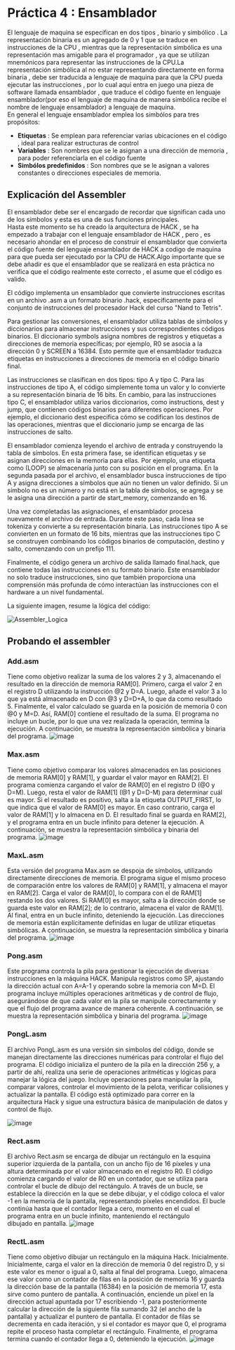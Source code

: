 Práctica 4 : Ensamblador
========================
El lenguaje de maquina se especifican en dos tipos , binario y simbólico . La representación binaria es un agregado de 0 y 1 que se traduce en instrucciones de la CPU , mientras que la representación simbólica es una representación mas amigable para el programador , ya que se utilizan mnemónicos para representar las instrucciones de la CPU.La representación simbólica al no estar representando directamente en forma binaria , debe ser traducida a lenguaje de maquina para que la CPU pueda ejecutar las instrucciones , por lo cual aquí entra en juego una pieza de software llamada ensamblador , que traduce el código fuente en lenguaje ensamblador(por eso el lenguaje de maquina de manera simbólica recibe el nombre de lenguaje ensamblador) a lenguaje de maquina.<br>
En general el lenguaje ensamblador emplea los simbólos para tres propósitos:<br>
- **Etiquetas** : Se emplean para referenciar varias ubicaciones en el código , ideal para realizar estructuras de control
- **Variables** : Son nombres que se le asignan a una dirección de memoria , para poder referenciarla en el código fuente
- **Simbólos predefinidos** : Son nombres que se le asignan a valores constantes o direcciones especiales de memoria.

## Explicación del Assembler
El ensamblador debe ser el encargado de recordar que significan cada uno de los simbolos y esta es una de sus funciones principales.<br>
Hasta este momento se ha creado la arquitectura de HACK , se ha empezado a trabajar con el lenguaje ensamblador de HACK , pero , es necesario ahondar en el proceso de construir el ensamblador que convierta el código fuente del lenguaje ensamblador de HACK a codigo de maquina para que pueda ser ejecutado por la CPU de HACK.Algo importante que se debe añadir es que el ensamblador que se realizará en esta práctica no verifica que el código realmente este correcto , el asume que el código es valido.<br>

El código implementa un ensamblador que convierte instrucciones escritas en un archivo .asm a un formato binario .hack, específicamente para el conjunto de instrucciones del procesador Hack del curso "Nand to Tetris".

Para gestionar las conversiones, el ensamblador utiliza tablas de símbolos y diccionarios para almacenar instrucciones y sus correspondientes códigos binarios. El diccionario symbols asigna nombres de registros y etiquetas a direcciones de memoria específicas; por ejemplo, R0 se asocia a la dirección 0 y SCREEN a 16384. Esto permite que el ensamblador traduzca etiquetas en instrucciones a direcciones de memoria en el código binario final.

Las instrucciones se clasifican en dos tipos: tipo A y tipo C. Para las instrucciones de tipo A, el código simplemente toma un valor y lo convierte a su representación binaria de 16 bits. En cambio, para las instrucciones tipo C, el ensamblador utiliza varios diccionarios, como instructions, dest y jump, que contienen códigos binarios para diferentes operaciones. Por ejemplo, el diccionario dest especifica cómo se codifican los destinos de las operaciones, mientras que el diccionario jump se encarga de las instrucciones de salto.

El ensamblador comienza leyendo el archivo de entrada y construyendo la tabla de símbolos. En esta primera fase, se identifican etiquetas y se asignan direcciones en la memoria para ellas. Por ejemplo, una etiqueta como (LOOP) se almacenaría junto con su posición en el programa. En la segunda pasada por el archivo, el ensamblador busca instrucciones de tipo A y asigna direcciones a símbolos que aún no tienen un valor definido. Si un símbolo no es un número y no está en la tabla de símbolos, se agrega y se le asigna una dirección a partir de start_memory, comenzando en 16.

Una vez completadas las asignaciones, el ensamblador procesa nuevamente el archivo de entrada. Durante este paso, cada línea se tokeniza y convierte a su representación binaria. Las instrucciones tipo A se convierten en un formato de 16 bits, mientras que las instrucciones tipo C se construyen combinando los códigos binarios de computación, destino y salto, comenzando con un prefijo 111.

Finalmente, el código genera un archivo de salida llamado final.hack, que contiene todas las instrucciones en su formato binario. Este ensamblador no solo traduce instrucciones, sino que también proporciona una comprensión más profunda de cómo interactúan las instrucciones con el hardware a un nivel fundamental.

La siguiente imagen, resume la lógica del código:

![Assembler_Logica](https://github.com/user-attachments/assets/1a2443b7-1518-471b-b99f-65d5b99c8aff)

## Probando el assembler
### Add.asm
Tiene como objetivo realizar la suma de los valores 2 y 3, almacenando el resultado en la dirección de memoria RAM[0]. Primero, carga el valor 2 en el registro D utilizando la instrucción @2 y D=A. Luego, añade el valor 3 a lo que ya está almacenado en D con @3 y D=D+A, lo que da como resultado 5. Finalmente, el valor calculado se guarda en la posición de memoria 0 con @0 y M=D. Así, RAM[0] contiene el resultado de la suma. El programa no incluye un bucle, por lo que una vez realizada la operación, termina la ejecución. A continuación, se muestra la representación simbólica y binaria del programa.
![image](https://github.com/user-attachments/assets/8f762e05-996f-487c-836e-c3cb46ce161a)

### Max.asm
Tiene como objetivo comparar los valores almacenados en las posiciones de memoria RAM[0] y RAM[1], y guardar el valor mayor en RAM[2]. El programa comienza cargando el valor de RAM[0] en el registro D (@0 y D=M). Luego, resta el valor de RAM[1] (@1 y D=D-M) para determinar cuál es mayor. Si el resultado es positivo, salta a la etiqueta OUTPUT_FIRST, lo que indica que el valor de RAM[0] es mayor. En caso contrario, carga el valor de RAM[1] y lo almacena en D. El resultado final se guarda en RAM[2], y el programa entra en un bucle infinito para detener la ejecución. A continuación, se muestra la representación simbólica y binaria del programa.
![image](https://github.com/user-attachments/assets/f5259f7f-6292-437f-bfd8-081f5a9c1461)

### MaxL.asm
Esta versión del programa Max.asm se despoja de símbolos, utilizando directamente direcciones de memoria. El programa sigue el mismo proceso de comparación entre los valores de RAM[0] y RAM[1], y almacena el mayor en RAM[2]. Carga el valor de RAM[0], lo compara con el de RAM[1] restando los dos valores. Si RAM[0] es mayor, salta a la dirección donde se guarda este valor en RAM[2]; de lo contrario, almacena el valor de RAM[1]. Al final, entra en un bucle infinito, deteniendo la ejecución. Las direcciones de memoria están explícitamente definidas en lugar de utilizar etiquetas simbólicas. A continuación, se muestra la representación simbólica y binaria del programa.
![image](https://github.com/user-attachments/assets/fb30fff1-7595-495e-a529-36c950c45605)

### Pong.asm
Este programa controla la pila para gestionar la ejecución de diversas instrucciones en la máquina HACK. Manipula registros como SP, ajustando la dirección actual con A=A-1 y operando sobre la memoria con M=D. El programa incluye múltiples operaciones aritméticas y de control de flujo, asegurándose de que cada valor en la pila se manipule correctamente y que el flujo del programa avance de manera coherente. A continuación, se muestra la representación simbólica y binaria del programa.
![image](https://github.com/user-attachments/assets/1ebd9529-e66d-4ce6-bb68-1a04bc09d3c1)

### PongL.asm
El archivo PongL.asm es una versión sin símbolos del código, donde se manejan directamente las direcciones numéricas para controlar el flujo del programa. El código inicializa el puntero de la pila en la dirección 256 y, a partir de ahí, realiza una serie de operaciones aritméticas y lógicas para manejar la lógica del juego. Incluye operaciones para manipular la pila, comparar valores, controlar el movimiento de la pelota, verificar colisiones y actualizar la pantalla. El código está optimizado para correr en la arquitectura Hack y sigue una estructura básica de manipulación de datos y control de flujo.

![image](https://github.com/user-attachments/assets/f6a4936a-0a6f-4e9f-8a54-b10cb95cdd06)

### Rect.asm
El archivo Rect.asm se encarga de dibujar un rectángulo en la esquina superior izquierda de la pantalla, con un ancho fijo de 16 píxeles y una altura determinada por el valor almacenado en el registro R0. El código comienza cargando el valor de R0 en un contador, que se utiliza para controlar el bucle de dibujo del rectángulo. A través de un bucle, se establece la dirección en la que se debe dibujar, y el código coloca el valor -1 en la memoria de la pantalla, representando píxeles encendidos. El bucle continúa hasta que el contador llega a cero, momento en el cual el programa entra en un bucle infinito, manteniendo el rectángulo dibujado en pantalla.
![image](https://github.com/user-attachments/assets/33de4b4a-537b-44cc-9a9a-21ec0c7cfb2b)

### RectL.asm
Tiene como objetivo dibujar un rectángulo en la máquina Hack. Inicialmente. Inicialmente, carga el valor en la dirección de memoria 0 del registro D, y si este valor es menor o igual a 0, salta al final del programa. Luego, almacena ese valor como un contador de filas en la posición de memoria 16 y guarda la dirección base de la pantalla (16384) en la posición de memoria 17, esta sirve como puntero de pantalla. A continuación, enciende un píxel en la dirección actual apuntada por 17 escribiendo -1, para posteriormente calcular la dirección de la siguiente fila sumando 32 (el ancho de la pantalla) y actualizar el puntero de pantalla. El contador de filas se decrementa en cada iteración, y si el contador es mayor que 0, el programa repite el proceso hasta completar el rectángulo. Finalmente, el programa termina cuando el contador llega a 0, deteniendo la ejecución.
![image](https://github.com/user-attachments/assets/f9a51b4f-464d-449d-8d53-b656171fa705)
